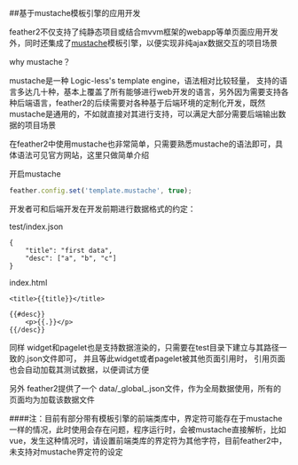 ##基于mustache模板引擎的应用开发

feather2不仅支持了纯静态项目或结合mvvm框架的webapp等单页面应用开发外，同时还集成了[mustache](http://mustache.github.io/)模板引擎，以便实现非纯ajax数据交互的项目场景

why mustache？

mustache是一种 Logic-less's template engine，语法相对比较轻量， 支持的语言多达几十种，基本上覆盖了所有能够进行web开发的语言，另外因为需要支持各种后端语言，feather2的后续需要对各种基于后端环境的定制化开发，既然mustache是通用的，不如就直接对其进行支持，可以满足大部分需要后端输出数据的项目场景


在feather2中使用mustache也非常简单，只需要熟悉mustache的语法即可，具体语法可见官方网站，这里只做简单介绍

开启mustache

```js
feather.config.set('template.mustache', true);
```

开发者可和后端开发在开发前期进行数据格式的约定：


test/index.json
```
{
    "title": "first data",
    "desc": ["a", "b", "c"]
}
```

index.html

```
<title>{{title}}</title>

{{#desc}}
    <p>{{.}}</p>
{{/desc}}
```

同样 widget和pagelet也是支持数据渲染的，只需要在test目录下建立与其路径一致的.json文件即可， 并且等此widget或者pagelet被其他页面引用时， 引用页面也会自动加载其测试数据，以便调试方便

另外 feather2提供了一个 data/\_global\_.json文件，作为全局数据使用，所有的页面均为加载该数据文件

####注：目前有部分带有模板引擎的前端类库中，界定符可能存在于mustache一样的情况，此时使用会存在问题，程序运行时，会被mustache直接解析，比如vue，发生这种情况时，请设置前端类库的界定符为其他字符，目前feather2中，未支持对mustache界定符的设定
